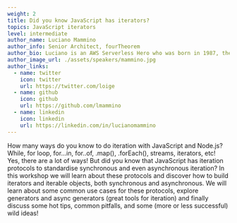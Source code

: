 ```yaml
---
weight: 2
title: Did you know JavaScript has iterators?
topics: JavaScript iterators
level: intermediate
author_name: Luciano Mammino
author_info: Senior Architect, fourTheorem
author_bio: Luciano is an AWS Serverless Hero who was born in 1987, the same year Super Mario Bros was released in Europe, which, by chance is his favorite game! He started coding at the age of 12, hacking away with his father's old i386 armed only with MS-DOS and the QBasic interpreter and since then he has been professionally a software developer for more than 14 years. He is currently a senior Architect at fourTheorem where he is helping companies to get the best of the cloud, AWS, and serverless. He loves the full-stack web, Node.js & Serverless and co-authored "Node.js design patterns" (https://www.nodejsdesignpatterns.com), maintains https://fstack.link and co-hosts https://awsbites.com
author_image_url: ./assets/speakers/mammino.jpg
author_links: 
  - name: twitter
    icon: twitter
    url: https://twitter.com/loige
  - name: github
    icon: github
    url: https://github.com/lmammino
  - name: linkedin
    icon: linkedin
    url: https://linkedin.com/in/lucianomammino
---
```


How many ways do you know to do iteration with JavaScript and Node.js? While, for loop, for…in, for..of, .map(), .forEach(), streams, iterators, etc! Yes, there are a lot of ways! But did you know that JavaScript has iteration protocols to standardise synchronous and even asynchronous iteration? In this workshop we will learn about these protocols and discover how to build iterators and iterable objects, both synchronous and asynchronous. We will learn about some common use cases for these protocols, explore generators and async generators (great tools for iteration) and finally discuss some hot tips, common pitfalls, and some (more or less successful) wild ideas!